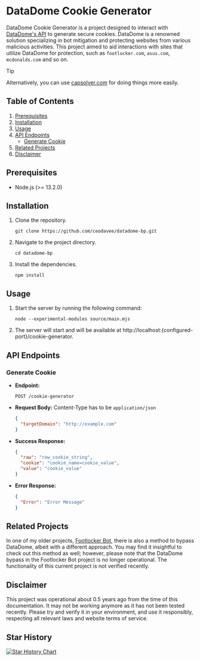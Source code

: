 # DataDome Cookie Generator

DataDome Cookie Generator is a project designed to interact with [DataDome's API](https://www.datadome.co/) to generate secure cookies. DataDome is a renowned solution specializing in bot mitigation and protecting websites from various malicious activities. This project aimed to aid interactions with sites that utilize DataDome for protection, such as `footlocker.com`, `asus.com`, `mcdonalds.com` and so on.

> [!TIP]
> Alternatively, you can use [capsolver.com](https://www.capsolver.com) for doing things more easily.

## Table of Contents

1. [Prerequisites](#prerequisites)
2. [Installation](#installation)
3. [Usage](#usage)
4. [API Endpoints](#api-endpoints)
   - [Generate Cookie](#generate-cookie)
5. [Related Projects](#related-projects)
6. [Disclaimer](#disclaimer)

## Prerequisites

- Node.js (>= 13.2.0)

## Installation

1. Clone the repository.
   ```shell
   git clone https://github.com/ceodavee/datadome-bp.git
   ```

2. Navigate to the project directory.
   ```shell
   cd datadome-bp
   ```

3. Install the dependencies.
   ```shell
   npm install
   ```

## Usage

1. Start the server by running the following command:
   ```shell
   node --experimental-modules source/main.mjs
   ```

2. The server will start and will be available at http://localhost:{configured-port}/cookie-generator.

## API Endpoints

### Generate Cookie

- **Endpoint:**
  ```
  POST /cookie-generator
  ```
- **Request Body:**
    Content-Type has to be `application/json`
  ```json
  {
    "targetDomain": "http://example.com"
  }
  ```
- **Success Response:**
  ```json
  {
    "raw": "raw_cookie_string",
    "cookie": "cookie_name=cookie_value",
    "value": "cookie_value"
  }
  ```
- **Error Response:**
  ```json
  {
    "Error": "Error Message"
  }
  ```

## Related Projects

In one of my older projects, [Footlocker Bot](https://github.com/ceodavee/footlocker-bot), there is also a method to bypass DataDome, albeit with a different approach. You may find it insightful to check out this method as well; however, please note that the DataDome bypass in the Footlocker Bot project is no longer operational. The functionality of this current project is not verified recently.

## Disclaimer

This project was operational about 0.5 years ago from the time of this documentation. It may not be working anymore as it has not been tested recently. Please try and verify it in your environment, and use it responsibly, respecting all relevant laws and website terms of service. 

## Star History

<a href="https://star-history.com/#d-suter/datadome-bp&Date">
  <picture>
    <source media="(prefers-color-scheme: dark)" srcset="https://api.star-history.com/svg?repos=d-suter/datadome-bp&type=Date&theme=dark" />
    <source media="(prefers-color-scheme: light)" srcset="https://api.star-history.com/svg?repos=d-suter/datadome-bp&type=Date" />
    <img alt="Star History Chart" src="https://api.star-history.com/svg?repos=d-suter/datadome-bp&type=Date" />
  </picture>
</a>

